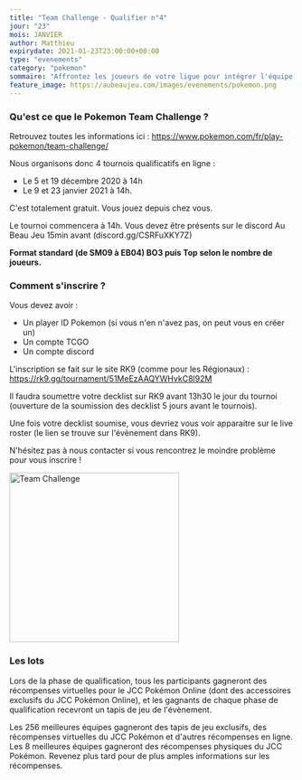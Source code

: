 ```yaml
---
title: "Team Challenge - Qualifier n°4"
jour: "23"
mois: JANVIER
author: Matthieu
expirydate: 2021-01-23T23:00:00+00:00
type: "evenements"
category: "pokemon"
sommaire: "Affrontez les joueurs de votre ligue pour intégrer l'équipe qui défendra celle-ci lors du Team Challenge !"
feature_image: https://aubeaujeu.com/images/evenements/pokemon.png
---
```

### Qu'est ce que le Pokemon Team Challenge ?

Retrouvez toutes les informations ici : https://www.pokemon.com/fr/play-pokemon/team-challenge/

Nous organisons donc 4 tournois qualificatifs en ligne :
- Le 5 et 19 décembre 2020 à 14h
- Le 9 et 23 janvier 2021 à 14h.

C'est totalement gratuit. Vous jouez depuis chez vous.

Le tournoi commencera à 14h. Vous devez être présents sur le discord Au Beau Jeu 15min avant (discord.gg/CSRFuXKY7Z)

**Format standard (de SM09 à EB04)
BO3 puis Top selon le nombre de joueurs.**

### Comment s'inscrire ?

Vous devez avoir :
- Un player ID Pokemon (si vous n'en n'avez pas, on peut vous en créer un)
- Un compte TCGO
- Un compte discord

L'inscription se fait sur le site RK9 (comme pour les Régionaux) : https://rk9.gg/tournament/51MeEzAAQYWHvkC8l92M

Il faudra soumettre votre decklist sur RK9 avant 13h30 le jour du tournoi (ouverture de la soumission des decklist 5 jours avant le tournois).

Une fois votre decklist soumise, vous devriez vous voir apparaitre sur le live roster (le lien se trouve sur l'évènement dans RK9).

N'hésitez pas à nous contacter si vous rencontrez le moindre problème pour vous inscrire !

<img src="https://storage.googleapis.com/abj_siteweb/pokemon/team_challenge.png" alt="Team Challenge" width="300"/>

### Les lots

Lors de la phase de qualification, tous les participants gagneront des récompenses virtuelles pour le JCC Pokémon Online (dont des accessoires exclusifs du JCC Pokémon Online), et les gagnants de chaque phase de qualification recevront un tapis de jeu de l'évènement.

Les 256 meilleures équipes gagneront des tapis de jeu exclusifs, des récompenses virtuelles du JCC Pokémon et d'autres récompenses en ligne. Les 8 meilleures équipes gagneront des récompenses physiques du JCC Pokémon. Revenez plus tard pour de plus amples informations sur les récompenses.
